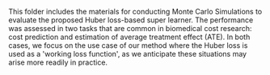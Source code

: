 This folder includes the materials for conducting Monte Carlo Simulations to evaluate the proposed Huber loss-based super learner. The performance was assessed in two tasks that are common in biomedical cost research: cost prediction and estimation of average treatment effect (ATE). In both cases, we focus on the use case of our method where the Huber loss is used as a 'working loss function', as we anticipate these situations may arise more readily in practice. 
